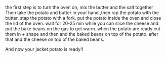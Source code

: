 the first step is to turn the oven on, mix the butter and the salt together
Then take the potato and butter in your hand ,then rap the potato with the butter.
stap the potato with a fork.
put the potato inside the oven and close the lid of the oven.
wait for 20-25 min
while you can slice the cheese and put the bake beans on the gas to get warm.
when the potato are ready cut them in + shape and then and the baked beans on top of the potato.
after that and the cheese on top of the baked beans.



And now your jacket potato is ready!!